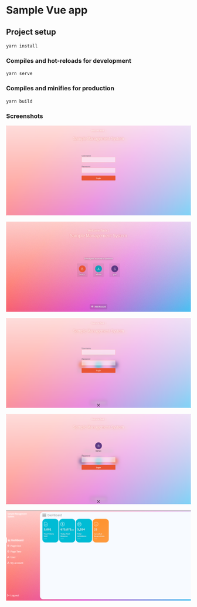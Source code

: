 # Sample Vue app

## Project setup
```
yarn install
```

### Compiles and hot-reloads for development
```
yarn serve
```

### Compiles and minifies for production
```
yarn build
```

### Screenshots
![Screenshot](docs/images/fresh-login.png)

![Screenshot](docs/images/login.png)

![Screenshot](docs/images/add-account-on-login.png)

![Screenshot](docs/images/login-with-previously-loggedin-user.png)

![Screenshot](docs/images/dashboard-test-sample.png)